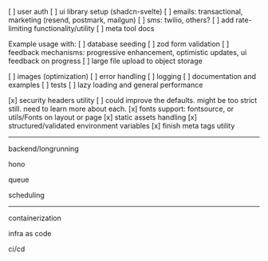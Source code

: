 [ ] user auth
[ ] ui library setup (shadcn-svelte)
[ ] emails: transactional, marketing (resend, postmark, mailgun)
[ ] sms: twilio, others?
[ ] add rate-limiting functionality/utility
[ ] meta tool docs

Example usage with:
[ ] database seeding
[ ] zod form validation
[ ] feedback mechanisms: progressive enhancement, optimistic updates, ui feedback on progress
[ ] large file upload to object storage


[ ] images (optimization)
[ ] error handling
[ ] logging
[ ] documentation and examples
[ ] tests
[ ] lazy loading and general performance

[x] security headers utility
	[ ] could improve the defaults. might be too strict still. need to learn more about each.
[x] fonts support: fontsource, or utils/Fonts on layout or page
[x] static assets handling
[x] structured/validated environment variables
[x] finish meta tags utility

---

backend/longrunning

hono

queue

scheduling

--- 

containerization

infra as code

ci/cd
